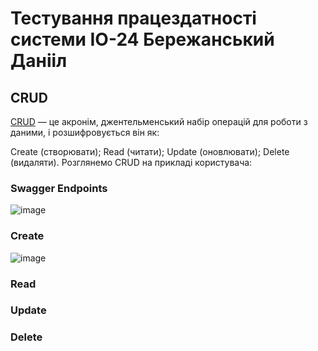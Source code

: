 # Тестування працездатності системи ІО-24 Бережанський Данііл
## CRUD
[CRUD](https://highload.today/uk/shho-take-crud-prostimi-slovami-funktsiyi-perevagi-ta-prikladi/) — це акронім, джентельменський набір операцій для роботи з даними, і розшифровується він як:

Create (створювати);
Read (читати);
Update (оновлювати);
Delete (видаляти).
Розглянемо CRUD на прикладі користувача:
### Swagger Endpoints

![image](https://github.com/romchhh/db_IO-24_team2_Roman/assets/123520267/473dcf5a-cf87-44c9-8e02-dd6eff100693)


### Create
![image](https://github.com/romchhh/db_IO-24_team2_Roman/assets/123520267/2d8f353a-9d63-4252-98f3-f9bc6aca7951)



### Read


### Update




### Delete
